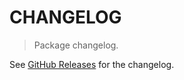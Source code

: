 # CHANGELOG

> Package changelog.

See [GitHub Releases](https://github.com/stdlib-js/array-base-fancy-slice/releases) for the changelog.